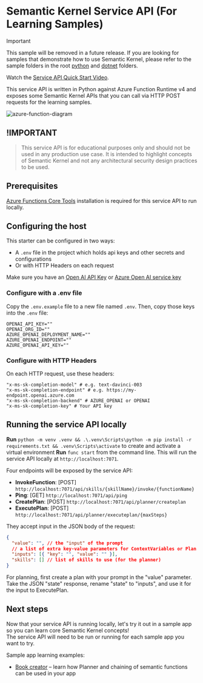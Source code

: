 # Semantic Kernel Service API (For Learning Samples)

> [!IMPORTANT]
> This sample will be removed in a future release. If you are looking for samples that demonstrate
> how to use Semantic Kernel, please refer to the sample folders in the root [python](../../../python/samples/)
> and [dotnet](../../../dotnet/samples/) folders.

Watch the [Service API Quick Start Video](https://aka.ms/SK-Local-API-Setup).

This service API is written in Python against Azure Function Runtime v4 and exposes
some Semantic Kernel APIs that you can call via HTTP POST requests for the learning samples.

![azure-function-diagram](https://user-images.githubusercontent.com/146438/222305329-0557414d-38ce-4712-a7c1-4f6c63c20320.png)

## !IMPORTANT

> This service API is for educational purposes only and should not be used in any production use
> case. It is intended to highlight concepts of Semantic Kernel and not any architectural
> security design practices to be used.

## Prerequisites

[Azure Functions Core Tools](https://learn.microsoft.com/azure/azure-functions/functions-run-local)
installation is required for this service API to run locally.

## Configuring the host

This starter can be configured in two ways:

- A `.env` file in the project which holds api keys and other secrets and configurations
- Or with HTTP Headers on each request

Make sure you have an
[Open AI API Key](https://openai.com/api/) or
[Azure Open AI service key](https://learn.microsoft.com/azure/cognitive-services/openai/quickstart?pivots=rest-api)

### Configure with a .env file

Copy the `.env.example` file to a new file named `.env`. Then, copy those keys into the `.env` file:

```
OPENAI_API_KEY=""
OPENAI_ORG_ID=""
AZURE_OPENAI_DEPLOYMENT_NAME=""
AZURE_OPENAI_ENDPOINT=""
AZURE_OPENAI_API_KEY=""
```

### Configure with HTTP Headers

On each HTTP request, use these headers:

```
"x-ms-sk-completion-model" # e.g. text-davinci-003
"x-ms-sk-completion-endpoint" # e.g. https://my-endpoint.openai.azure.com
"x-ms-sk-completion-backend" # AZURE_OPENAI or OPENAI
"x-ms-sk-completion-key" # Your API key
```

## Running the service API locally

**Run** `python -m venv .venv && .\.venv\Scripts\python -m pip install -r requirements.txt && .venv\Scripts\activate`
to create and activate a virtual environment
**Run** `func start` from the command line. This will run the service API locally at `http://localhost:7071`.

Four endpoints will be exposed by the service API:

- **InvokeFunction**: [POST] `http://localhost:7071/api/skills/{skillName}/invoke/{functionName}`
- **Ping**: [GET] `http://localhost:7071/api/ping`
- **CreatePlan**: [POST] `http://localhost:7071/api/planner/createplan`
- **ExecutePlan**: [POST] `http://localhost:7071/api/planner/executeplan/{maxSteps}`

They accept input in the JSON body of the request:

```json
{
  "value": "", // the "input" of the prompt
  // a list of extra key-value parameters for ContextVariables or Plan State
  "inputs": [{ "key": "", "value": "" }],
  "skills": [] // list of skills to use (for the planner)
}
```

For planning, first create a plan with your prompt in the "value" parameter. Take the JSON "state" response,
rename "state" to "inputs", and use it for the input to ExecutePlan.

## Next steps

Now that your service API is running locally,
let's try it out in a sample app so you can learn core Semantic Kernel concepts!  
The service API will need to be run or running for each sample app you want to try.

Sample app learning examples:

- [Book creator](../../apps/book-creator-webapp-react/README.md) – learn how Planner and chaining of
  semantic functions can be used in your app

